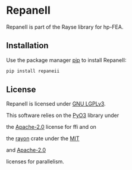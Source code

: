 # RepaneII

RepaneII is part of the Rayse library for hp-FEA.

## Installation

Use the package manager [pip](https://pip.pypa.io/en/stable/) to install RepaneII:

```bash
pip install repaneii
```

## License

RepaneII is licensed under [GNU LGPLv3](https://choosealicense.com/licenses/lgpl-3.0).

This software relies on the [PyO3](https://github.com/PyO3/pyo3) library under

the [Apache-2.0](https://choosealicense.com/licenses/apache-2.0/) license for ffi and on

the [rayon](https://github.com/rayon-rs/rayon) crate under the [MIT](https://choosealicense.com/licenses/mit/#)

and [Apache-2.0](https://choosealicense.com/licenses/apache-2.0/)

licenses for parallelism.
